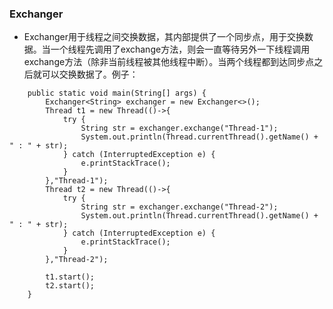 ### Exchanger 
- Exchanger用于线程之间交换数据，其内部提供了一个同步点，用于交换数据。当一个线程先调用了exchange方法，则会一直等待另外一下线程调用exchange方法（除非当前线程被其他线程中断）。当两个线程都到达同步点之后就可以交换数据了。例子：
```
	public static void main(String[] args) {
		Exchanger<String> exchanger = new Exchanger<>();
		Thread t1 = new Thread(()->{
			try {
				String str = exchanger.exchange("Thread-1");
				System.out.println(Thread.currentThread().getName() + " : " + str);
			} catch (InterruptedException e) {
				e.printStackTrace();
			}
		},"Thread-1");
		Thread t2 = new Thread(()->{
			try {
				String str = exchanger.exchange("Thread-2");
				System.out.println(Thread.currentThread().getName() + " : " + str);
			} catch (InterruptedException e) {
				e.printStackTrace();
			}
		},"Thread-2");
		
		t1.start();
		t2.start();
	}
```
